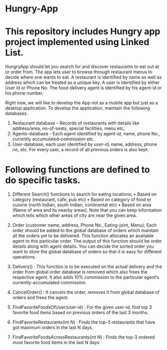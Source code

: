 # Hungry-App
# This repository includes Hungry app project implemented using Linked List.

HungryApp should let you search for and discover restaurants to eat out at or 
order from. The app lets user to browse through restaurant menus to decide where one wants 
to eat. A restaurant is identified by name as well as address which can be treated as a unique 
key. A user is identified by either User Id or Phone No. The food-delivery agent is identified 
by his agent-id or his phone number.

Right now, we will like to develop the App not as a mobile app but just as a desktop 
application. To develop the application, maintain the following databases.

1. Restaurant database – Records of restaurants with details like address/area, no-of-seats, 
special facilities, menu etc, 
2. Agents-database - Each agent identified by agent-id, name, phone No., currently accumulated-commission etc. 
3. User-database, each user identified by user-id, name, address, phone no, etc. For every 
user, a record of all previous orders is also kept.

# Following functions are defined to do specific tasks. 
1. Different Search() functions to search for eating locations;
• Based on category (restaurant, cafe, pub etc) 
• Based on category of food or cuisine (north Indian, south Indian, continental etc)
• Based on area (Name of area and its nearby areas). Note that you can keep 
information which tells which other areas of city are near the given area.

3. Order (customer name, address, Phone No., Eating-joint, Menu);
Each order should be added to the global database of orders which maintain all the 
orders yet to be delivered. This function allocates an available agent to this particular 
order. The output of this function should be order details along with agent details.
You can decide the sorted order you want to store the global database of orders so that 
it is easy for different operations.

5. Delivery() : This function is to be executed on the actual delivery and the order from 
global order database is removed which also frees the respective agent. It also adds 
10% commission to the particular agent’s currently-accumulated commission.

7. CancelOrder() : It cancels the order, removes it from global database of orders and 
frees the agent.

9. FindFavoriteFoodsOfUser(user-id) : For the given user-id, find top 3 favorite food 
items based on previous orders of the last 3 months.

11. FindFavoriteRestaurants(int N) : Finds the top-3 restaurants that have got 
maximum orders in the last N days.

13. FindFavoriteFoodsAcrossRestaurants(int N) : Finds the top-3 ordered most 
favorite food items in the last N days
